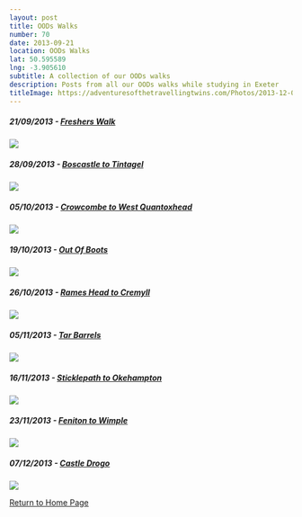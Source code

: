 ```yaml
---
layout: post
title: OODs Walks
number: 70
date: 2013-09-21
location: OODs Walks
lat: 50.595589
lng: -3.905610
subtitle: A collection of our OODs walks
description: Posts from all our OODs walks while studying in Exeter
titleImage: https://adventuresofthetravellingtwins.com/Photos/2013-12-07-CastleDrogo/4.jpg
---
```


<h5>21/09/2013 - <a href="https://adventuresofthetravellingtwins.com/subposts/2013-09-21-FresherWalk">Freshers Walk</a></h5>
<img src="https://adventuresofthetravellingtwins.com/Photos/2013-09-21-Freshers/P1010414.JPG" class="image3">

<h5>28/09/2013 - <a href="https://adventuresofthetravellingtwins.com/_posts/_subposts/2013-09-28-BoscastleToTintagel.md">Boscastle to Tintagel</a></h5>
<img src="https://adventuresofthetravellingtwins.com/Photos/2013-10-02-BoscastleToTintagel/P1010501.JPG" class="image3">

<h5>05/10/2013 - <a href="https://adventuresofthetravellingtwins.com/_posts/_subposts/2013-10-05-CrowcombeToWestQuantoxhead.md">Crowcombe to West Quantoxhead</a></h5>
<img src="https://adventuresofthetravellingtwins.com/Photos/2013-10-05-CrowcombeToWestQuantoxhead/P1010543.JPG" class="image3">

<h5>19/10/2013 - <a href="https://adventuresofthetravellingtwins.com/_posts/_subposts/2013-10-19-OutOfBoots.md">Out Of Boots</a></h5>
<img src="https://adventuresofthetravellingtwins.com/Photos/2013-10-19-OutOfBoots/P1010848.JPG" class="image3">

<h5>26/10/2013 - <a href="https://adventuresofthetravellingtwins.com/_posts/_subposts/2013-10-26-RamesHeadToCremyll.md">Rames Head to Cremyll</a></h5>
<img src="https://adventuresofthetravellingtwins.com/Photos/2013-10-26-RamesHeadToCremyll/P1010896.JPG" class="image3">

<h5>05/11/2013 - <a href="https://adventuresofthetravellingtwins.com/_posts/_subposts/2013-11-05-TarBarrels.md">Tar Barrels</a></h5>
<img src="https://adventuresofthetravellingtwins.com/Photos/2013-11-05-TarBarrels/IMG_0141.JPG" class="image3">

<h5>16/11/2013 - <a href="https://adventuresofthetravellingtwins.com/_posts/_subposts/2013-11-16-SticklepathToOkehampton.md">Sticklepath to Okehampton</a></h5>
<img src="https://adventuresofthetravellingtwins.com/Photos/2013-11-16-SticklepathToOkehampton/P1020379.JPG" class="image3">

<h5>23/11/2013 -  <a href="https://adventuresofthetravellingtwins.com/_posts/_subposts/2013-11-23-FenitonToWimple.md">Feniton to Wimple</a></h5>
<img src="https://adventuresofthetravellingtwins.com/Photos/2013-11-23-FenitonToWimple/1466067_497080833722414_1755431466_n.jpg" class="image3">

<h5>07/12/2013 - <a href="https://adventuresofthetravellingtwins.com/_posts/_subposts/2013-12-07-CastleDrogo.md">Castle Drogo</a></h5>
<img src="https://adventuresofthetravellingtwins.com/Photos/2013-12-07-CastleDrogo/4.jpg" class="image3">

<a href="https://adventuresofthetravellingtwins.com/">Return to Home Page</a>
